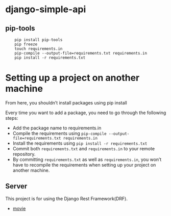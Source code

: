 # django-simple-api

## pip-tools
```
    pip install pip-tools
    pip freeze
    touch requirements.in
    pip-compile --output-file=requirements.txt requirements.in
    pip install -r requirements.txt
```

# Setting up a project on another machine
From here, you shouldn’t install packages using pip install <package-name>

Every time you want to add a package, you need to go through the following steps:

- Add the package name to requirements.in
- Compile the requirements using `pip-compile --output-file=requirements.txt requirements.in`
- Install the requirements using `pip install -r requirements.txt`
- Commit both `requirements.txt` and `requirements.in` to your remote repository.
- By committing `requirements.txt` as well as `requirements.in`, you won’t have to recompile the requirements when setting up your project on another machine.

## Server
 This project is for using the Django Rest Framework(DRF).

- [movie](https://medium.com/@learncodeguide/creating-a-crud-api-with-django-rest-framework-and-postgresql-3ead7ffb140f)
 